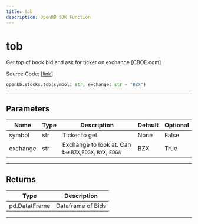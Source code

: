 ```yaml
---
title: tob
description: OpenBB SDK Function
---
```


# tob

Get top of book bid and ask for ticker on exchange [CBOE.com]

Source Code: [[link](https://github.com/OpenBB-finance/OpenBBTerminal/tree/main/openbb_terminal/stocks/cboe_model.py#L12)]

```python
openbb.stocks.tob(symbol: str, exchange: str = "BZX")
```

---

## Parameters

| Name | Type | Description | Default | Optional |
| ---- | ---- | ----------- | ------- | -------- |
| symbol | str | Ticker to get | None | False |
| exchange | str | Exchange to look at.  Can be `BZX`,`EDGX`, `BYX`, `EDGA` | BZX | True |


---

## Returns

| Type | Description |
| ---- | ----------- |
| pd.DatatFrame | Dataframe of Bids |
---


